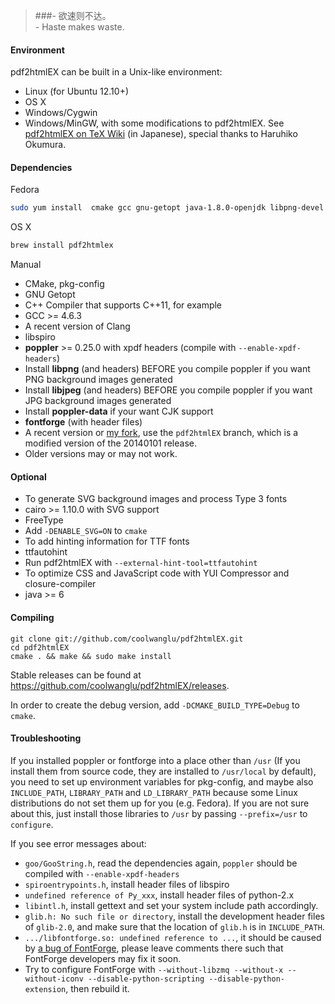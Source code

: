 >###- 欲速则不达。<br>- Haste makes waste.

#### Environment
pdf2htmlEX can be built in a Unix-like environment:
* Linux (for Ubuntu 12.10+)
* OS X
* Windows/Cygwin
* Windows/MinGW, with some modifications to pdf2htmlEX. See [pdf2htmlEX on TeX Wiki](http://oku.edu.mie-u.ac.jp/~okumura/texwiki/?pdf2htmlEX) (in Japanese), special thanks to Haruhiko Okumura.

#### Dependencies
Fedora
``` bash
sudo yum install  cmake gcc gnu-getopt java-1.8.0-openjdk libpng-devel fontforge-devel cairo-devel poppler-devel libspiro-devel freetype-devel  poppler-data libjpeg-turbo-devel git
```

OS X

```bash
brew install pdf2htmlex
```

Manual

* CMake, pkg-config
* GNU Getopt
* C++ Compiler that supports C++11, for example
 * GCC >= 4.6.3
 * A recent version of Clang
* libspiro
* **poppler** >= 0.25.0 with xpdf headers (compile with `--enable-xpdf-headers`)
 * Install **libpng** (and headers) BEFORE you compile poppler if you want PNG background images generated
 * Install **libjpeg** (and headers) BEFORE you compile poppler if you want JPG background images generated
 * Install **poppler-data** if your want CJK support
* **fontforge** (with header files)
 * A recent version or [my fork](https://github.com/coolwanglu/fontforge/tree/pdf2htmlEX), use the `pdf2htmlEX` branch, which is a modified version of the 20140101 release.
 * Older versions may or may not work.

#### Optional

* To generate SVG background images and process Type 3 fonts
 * cairo >= 1.10.0 with SVG support
 * FreeType
 * Add `-DENABLE_SVG=ON` to `cmake`
* To add hinting information for TTF fonts
 * ttfautohint
 * Run pdf2htmlEX with `--external-hint-tool=ttfautohint`
* To optimize CSS and JavaScript code with YUI Compressor and closure-compiler
 * java >= 6

#### Compiling

    git clone git://github.com/coolwanglu/pdf2htmlEX.git
    cd pdf2htmlEX
    cmake . && make && sudo make install

Stable releases can be found at <https://github.com/coolwanglu/pdf2htmlEX/releases>.

In order to create the debug version, add `-DCMAKE_BUILD_TYPE=Debug` to `cmake`.

#### Troubleshooting

If you installed poppler or fontforge into a place other than `/usr` (If you install them from source code, they are installed to `/usr/local` by default), you need to set up environment variables for pkg-config, and maybe also `INCLUDE_PATH`, `LIBRARY_PATH` and `LD_LIBRARY_PATH` because some Linux distributions do not set them up for you (e.g. Fedora). If you are not sure about this, just install those libraries to `/usr` by passing `--prefix=/usr` to `configure`.

If you see error messages about:

 - `goo/GooString.h`, read the dependencies again, `poppler` should be compiled with `--enable-xpdf-headers`
 - `spiroentrypoints.h`, install header files of libspiro
 - `undefined reference of Py_xxx`, install header files of python-2.x
 - `libintl.h`, install gettext and set your system include path accordingly.
 - `glib.h: No such file or directory`, install the development header files of `glib-2.0`, and make sure that the location of `glib.h` is in `INCLUDE_PATH`.
 - `.../libfontforge.so: undefined reference to ...`, it should be caused by [a bug of FontForge](https://github.com/fontforge/fontforge/issues/465), please leave comments there such that FontForge developers may fix it soon.
  - Try to configure FontForge with `--without-libzmq --without-x --without-iconv --disable-python-scripting --disable-python-extension`, then rebuild it. 
